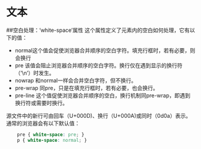 # 文本

##空白处理：‘white-space’属性
这个属性定义了元素内的空白如何处理，它有以下的值：

* normal这个值会促使浏览器合并顺序的空白字符。填充行框时，若有必要，则会换行
* pre 该值会阻止浏览器合并顺序的空白字符。换行仅在遇到显示的换行符（‘\n’）时发生。
* nowrap 和normal一样会合并空白字符，但不换行。
* pre-wrap 同pre，只是在填充行框时，若有必要，也会换行。
* pre-line 这个值促使浏览器合并顺序的空白，换行机制同pre-wrap，即遇到换行符或需要时换行。 

源文件中的新行可由回车（U+000D)、换行（U+000A)或同时（0d0a）表示。  
通常的浏览器会有以下默认值：  
```css
	pre { white-space: pre; }
	p { white-space: normal; }
```
